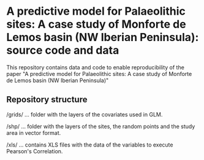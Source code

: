 # A predictive model for Palaeolithic sites: A case study of Monforte de Lemos basin (NW Iberian Peninsula): source code and data
This repository contains data and code to enable reproducibility of the paper "A predictive model for Palaeolithic sites: A case study of Monforte de Lemos basin (NW Iberian Peninsula)"

## Repository structure
/grids/ ... folder with the layers of the covariates used in GLM.

/shp/ ... folder with the layers of the sites, the random points and the study area in vector format.

/xls/ ... contains XLS files with the data of the variables to execute Pearson's Correlation.
